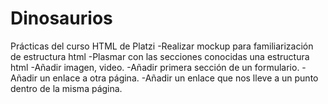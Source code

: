 # Dinosaurios
Prácticas del curso HTML de Platzi
-Realizar mockup para familiarización de estructura html
-Plasmar con las secciones conocidas una estructura html
-Añadir imagen, video.
-Añadir primera sección de un formulario.
-Añadir un enlace a otra página.
-Añadir un enlace que nos lleve a un punto dentro de la misma página.
